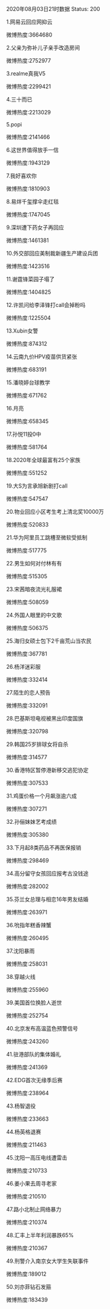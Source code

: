 2020年08月03日21时数据
Status: 200

1.网易云回应网抑云

微博热度:3664680

2.父亲为弥补儿子亲手改造房间

微博热度:2752977

3.realme真我V5

微博热度:2299421

4.三十而已

微博热度:2213029

5.popi

微博热度:2141466

6.这世界值得放手一信

微博热度:1943129

7.我好喜欢你

微博热度:1810903

8.易烊千玺撑伞走红毯

微博热度:1747045

9.深圳遭下药女子再回应

微博热度:1461381

10.外交部回应美制裁新疆生产建设兵团

微博热度:1423516

11.谢霆锋菜园子塌了

微博热度:1404825

12.许凯问给李泽锋打call会掉粉吗

微博热度:1225504

13.Xubin女警

微博热度:874312

14.云南九价HPV疫苗供货紧张

微博热度:683191

15.潘晓婷台球教学

微博热度:671762

16.月亮

微博热度:658345

17.孙悦11投0中

微博热度:581764

18.2020年全球最富有25个家族

微博热度:551252

19.大S为言承旭新剧打call

微博热度:547547

20.物业回应小区考生考上清北奖10000万

微博热度:520833

21.华为阿里员工跳槽至微软受抵制

微博热度:517775

22.男生如何对付林有有

微博热度:515305

23.宋茜暗夜流光礼服裙

微博热度:508059

24.外国人眼里的中文歌

微博热度:506375

25.海归女硕士包下2千亩荒山当农民

微博热度:367781

26.杨洋迷彩服

微博热度:332414

27.陌生的恋人预告

微博热度:332091

28.巴基斯坦电视被黑出印度国旗

微博热度:320798

29.韩国25岁排球女将自杀

微博热度:314577

30.香港特区暂停港新移交逃犯协定

微博热度:307533

31.鸡蛋价格一个月飙涨逾六成

微博热度:307271

32.孙俪妹妹艺考成绩

微博热度:305380

33.下月起8类药品不再医保报销

微博热度:298469

34.高分留守女孩回应报考古没钱途

微博热度:282002

35.芬兰女总理与相恋16年男友结婚

微博热度:263971

36.吮指年糕香辣蟹

微博热度:260495

37.沈阳暴雨

微博热度:258031

38.穿越火线

微博热度:255960

39.美国首位换脸人逝世

微博热度:252754

40.北京发布高温蓝色预警信号

微博热度:243260

41.驻港部队的集体婚礼

微博热度:241369

42.EDG首次无缘季后赛

微博热度:238964

43.杨智退役

微博热度:233663

44.杨英格退赛

微博热度:211463

45.沈阳一高压电线遭雷击

微博热度:210733

46.姜小果去周寻老家

微博热度:210510

47.路小北制止网络暴力

微博热度:210374

48.汇丰上半年利润暴跌65%

微博热度:210367

49.刑警介入南京女大学生失联事件

微博热度:189012

50.刘亦菲钻石发箍

微博热度:183439

